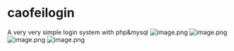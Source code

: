 # caofeilogin
A very very simple login system with php&amp;mysql
![image.png](https://i.loli.net/2020/06/18/IH9YmGCANBu7D6z.png)
![image.png](https://i.loli.net/2020/06/18/pKeP8jnTuCR1oxz.png)
![image.png](https://i.loli.net/2020/06/18/iqLHMud9G8DQxJw.png)
![image.png](https://i.loli.net/2020/06/18/YBUmJvdg6AGcke3.png)
